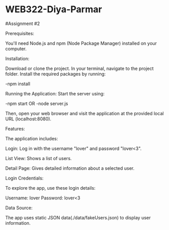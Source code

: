 # WEB322-Diya-Parmar

#Assignment #2

Prerequisites:

You'll need Node.js and npm (Node Package Manager) installed on your computer.

Installation:

Download or clone the project.
In your terminal, navigate to the project folder.
Install the required packages by running:

-npm install

Running the Application:
Start the server using:

-npm start OR 
-node server.js

Then, open your web browser and visit the application at the provided local URL (localhost:8080).


Features:

The application includes:


Login: Log in with the username "lover" and password "lover<3".

List View: Shows a list of users.

Detail Page: Gives detailed information about a selected user.


Login Credentials:

To explore the app, use these login details:

Username: lover
Password: lover<3

Data Source:

The app uses static JSON data(./data/fakeUsers.json) to display user information.
